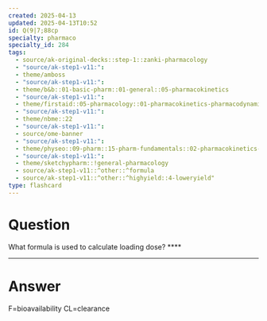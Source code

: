 ```yaml
---
created: 2025-04-13
updated: 2025-04-13T10:52
id: Q(9|7;88cp
specialty: pharmaco
specialty_id: 284
tags:
  - source/ak-original-decks::step-1::zanki-pharmacology
  - "source/ak-step1-v11:": 
  - theme/amboss
  - "source/ak-step1-v11:": 
  - theme/b&b::01-basic-pharm::01-general::05-pharmacokinetics
  - "source/ak-step1-v11:": 
  - theme/firstaid::05-pharmacology::01-pharmacokinetics-pharmacodynamics::03-dosage-calculations
  - "source/ak-step1-v11:": 
  - theme/nbme::22
  - "source/ak-step1-v11:": 
  - source/ome-banner
  - "source/ak-step1-v11:": 
  - theme/physeo::09-pharm::15-pharm-fundamentals::02-pharmacokinetics-and-dosage-calculations
  - "source/ak-step1-v11:": 
  - theme/sketchypharm::!general-pharmacology
  - source/ak-step1-v11::^other::^formula
  - source/ak-step1-v11::^other::^highyield::4-loweryield"
type: flashcard
---
```


# Question
What formula is used to calculate loading dose?    ****

---

# Answer
F=bioavailability CL=clearance